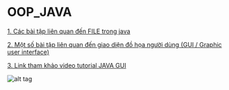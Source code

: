 # OOP_JAVA

[1. Các bài tập liên quan đến FILE trong java](https://github.com/NguyenHuuNhan1912/OOP_JAVA/tree/master/Java_Advanced/File_Java)

[2. Một số bài tập liên quan đến giao diện đồ họa người dùng (GUI / Graphic user interface)](https://github.com/NguyenHuuNhan1912/OOP_JAVA/tree/master/Java_Advanced/Java_GUI)

[3. Link tham khảo video tutorial JAVA GUI](https://www.youtube.com/watch?v=Kmgo00avvEw&t=14385s)

![alt tag](http://url/to/img.png)

